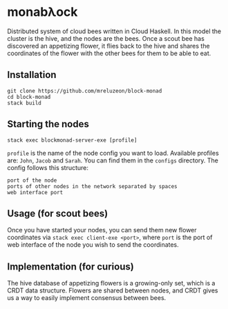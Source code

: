 # monabλock
Distributed system of cloud bees written in Cloud Haskell.
In this model the cluster is the hive, and the nodes are the bees. Once a scout bee has discovered an appetizing flower, it flies back to the hive and shares the coordinates of the flower with the other bees for them to be able to eat.

## Installation
```
git clone https://github.com/mreluzeon/block-monad
cd block-monad
stack build
```

## Starting the nodes
```
stack exec blockmonad-server-exe [profile]
```
`profile` is the name of the node config you want to load. Available profiles are: `John`, `Jacob` and `Sarah`. You can find them in the `configs` directory. The config follows this structure:
```
port of the node
ports of other nodes in the network separated by spaces
web interface port
```

## Usage (for scout bees)
Once you have started your nodes, you can send them new flower coordinates via `stack exec client-exe <port>`, where `port` is the port of web interface of the node you wish to send the coordinates.

## Implementation (for curious)
The hive database of appetizing flowers is a growing-only set, which is a CRDT data structure. Flowers are shared between nodes, and CRDT gives us a way to easily implement consensus between bees.
